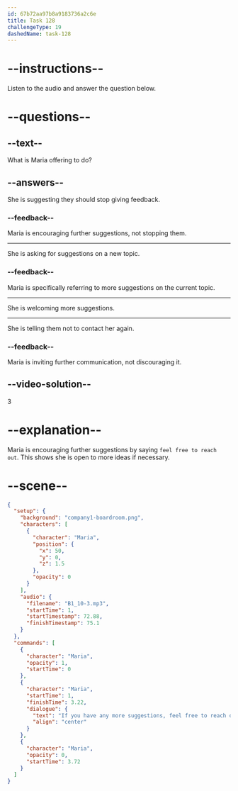 ```yaml
---
id: 67b72aa97b8a9183736a2c6e
title: Task 128
challengeType: 19
dashedName: task-128
---
```


<!-- (audio) Maria: If you have any more suggestions, feel free to reach out. -->

# --instructions--

Listen to the audio and answer the question below.

# --questions--

## --text--

What is Maria offering to do?

## --answers--

She is suggesting they should stop giving feedback.

### --feedback--

Maria is encouraging further suggestions, not stopping them.

---

She is asking for suggestions on a new topic.

### --feedback--

Maria is specifically referring to more suggestions on the current topic.

---

She is welcoming more suggestions.

---

She is telling them not to contact her again.

### --feedback--

Maria is inviting further communication, not discouraging it.

## --video-solution--

3

# --explanation--

Maria is encouraging further suggestions by saying `feel free to reach out`. This shows she is open to more ideas if necessary.

# --scene--

```json
{
  "setup": {
    "background": "company1-boardroom.png",
    "characters": [
      {
        "character": "Maria",
        "position": {
          "x": 50,
          "y": 0,
          "z": 1.5
        },
        "opacity": 0
      }
    ],
    "audio": {
      "filename": "B1_10-3.mp3",
      "startTime": 1,
      "startTimestamp": 72.88,
      "finishTimestamp": 75.1
    }
  },
  "commands": [
    {
      "character": "Maria",
      "opacity": 1,
      "startTime": 0
    },
    {
      "character": "Maria",
      "startTime": 1,
      "finishTime": 3.22,
      "dialogue": {
        "text": "If you have any more suggestions, feel free to reach out.",
        "align": "center"
      }
    },
    {
      "character": "Maria",
      "opacity": 0,
      "startTime": 3.72
    }
  ]
}
```

